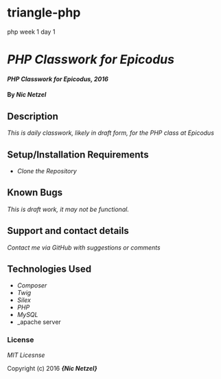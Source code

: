 # triangle-php
php week 1 day 1
# _PHP Classwork for Epicodus_

#### _PHP Classwork for Epicodus, 2016_

#### By _**Nic Netzel**_

## Description

_This is daily classwork, likely in draft form, for the PHP class at Epicodus_

## Setup/Installation Requirements

* _Clone the Repository_

## Known Bugs

_This is draft work, it may not be functional._

## Support and contact details

_Contact me via GitHub with suggestions or comments_

## Technologies Used

* _Composer_
* _Twig_
* _Silex_
* _PHP_
* _MySQL_
* _apache server

### License

*MIT Licesnse*

Copyright (c) 2016 **_{Nic Netzel}_**
